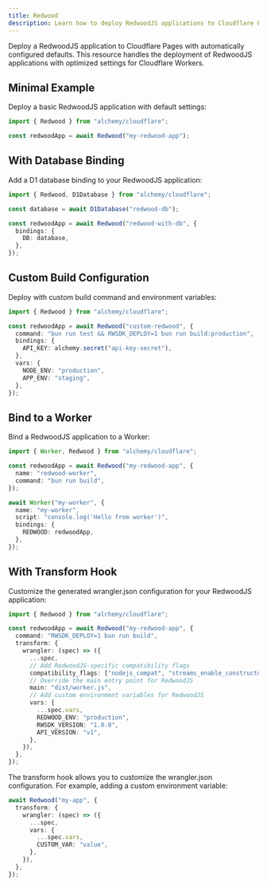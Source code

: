 ```yaml
---
title: Redwood
description: Learn how to deploy RedwoodJS applications to Cloudflare Pages/Workers using Alchemy for full-stack serverless.
---
```


Deploy a RedwoodJS application to Cloudflare Pages with automatically configured defaults. This resource handles the deployment of RedwoodJS applications with optimized settings for Cloudflare Workers.

## Minimal Example

Deploy a basic RedwoodJS application with default settings:

```ts
import { Redwood } from "alchemy/cloudflare";

const redwoodApp = await Redwood("my-redwood-app");
```

## With Database Binding

Add a D1 database binding to your RedwoodJS application:

```ts
import { Redwood, D1Database } from "alchemy/cloudflare";

const database = await D1Database("redwood-db");

const redwoodApp = await Redwood("redwood-with-db", {
  bindings: {
    DB: database,
  },
});
```

## Custom Build Configuration

Deploy with custom build command and environment variables:

```ts
import { Redwood } from "alchemy/cloudflare";

const redwoodApp = await Redwood("custom-redwood", {
  command: "bun run test && RWSDK_DEPLOY=1 bun run build:production",
  bindings: {
    API_KEY: alchemy.secret("api-key-secret"),
  },
  vars: {
    NODE_ENV: "production",
    APP_ENV: "staging",
  },
});
```

## Bind to a Worker

Bind a RedwoodJS application to a Worker:

```ts
import { Worker, Redwood } from "alchemy/cloudflare";

const redwoodApp = await Redwood("my-redwood-app", {
  name: "redwood-worker",
  command: "bun run build",
});

await Worker("my-worker", {
  name: "my-worker",
  script: "console.log('Hello from worker')",
  bindings: {
    REDWOOD: redwoodApp,
  },
});
```

## With Transform Hook

Customize the generated wrangler.json configuration for your RedwoodJS application:

```ts
import { Redwood } from "alchemy/cloudflare";

const redwoodApp = await Redwood("my-redwood-app", {
  command: "RWSDK_DEPLOY=1 bun run build",
  transform: {
    wrangler: (spec) => ({
      ...spec,
      // Add RedwoodJS-specific compatibility flags
      compatibility_flags: ["nodejs_compat", "streams_enable_constructors"],
      // Override the main entry point for RedwoodJS
      main: "dist/worker.js",
      // Add custom environment variables for RedwoodJS
      vars: {
        ...spec.vars,
        REDWOOD_ENV: "production",
        RWSDK_VERSION: "1.0.0",
        API_VERSION: "v1",
      },
    }),
  },
});
```

The transform hook allows you to customize the wrangler.json configuration. For example, adding a custom environment variable:

```ts
await Redwood("my-app", {
  transform: {
    wrangler: (spec) => ({
      ...spec,
      vars: {
        ...spec.vars,
        CUSTOM_VAR: "value",
      },
    }),
  },
});
```
